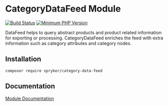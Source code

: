 # CategoryDataFeed Module
[![Build Status](https://travis-ci.org/spryker/category-data-feed.svg)](https://travis-ci.org/spryker/category-data-feed)
[![Minimum PHP Version](https://img.shields.io/badge/php-%3E%3D%207.2-8892BF.svg)](https://php.net/)

DataFeed helps to query abstract products and product related information for exporting or processing. CategoryDataFeed enriches the feed with extra information such as category attributes and category nodes.

## Installation

```
composer require spryker/category-data-feed
```

## Documentation

[Module Documentation](https://academy.spryker.com/developing_with_spryker/module_guide/data_feed.html)
